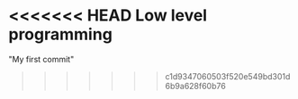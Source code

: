 <<<<<<< HEAD
Low level programming
=======
"My first commit"
>>>>>>> c1d9347060503f520e549bd301d6b9a628f60b76
